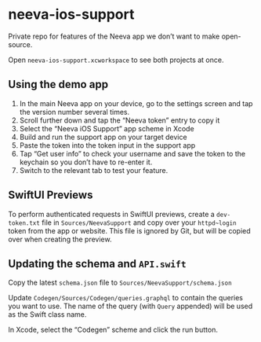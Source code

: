 # neeva-ios-support

Private repo for features of the Neeva app we don’t want to make open-source.

Open `neeva-ios-support.xcworkspace` to see both projects at once.

## Using the demo app

1. In the main Neeva app on your device, go to the settings screen and tap the version number several times.
1. Scroll further down and tap the “Neeva token” entry to copy it
1. Select the “Neeva iOS Support” app scheme in Xcode
1. Build and run the support app on your target device
1. Paste the token into the token input in the support app
1. Tap “Get user info” to check your username and save the token to the keychain so you don’t have to re-enter it.
1. Switch to the relevant tab to test your feature.

## SwiftUI Previews
To perform authenticated requests in SwiftUI previews, create a `dev-token.txt` file in `Sources/NeevaSupport` and copy over your `httpd~login` token from the app or website. This file is ignored by Git, but will be copied over when creating the preview.

## Updating the schema and `API.swift`

Copy the latest `schema.json` file to `Sources/NeevaSupport/schema.json`

Update `Codegen/Sources/Codegen/queries.graphql` to contain the queries you want to use.
The name of the query (with `Query` appended) will be used as the Swift class name.

In Xcode, select the “Codegen” scheme and click the run button.
